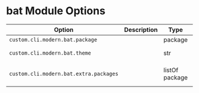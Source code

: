 # bat Module Options

| Option | Description | Type | Default |
|--------|-------------|------|---------|
| `custom.cli.modern.bat.package` |  | package | pkgs.bat |
| `custom.cli.modern.bat.theme` |  | str | "Monokai Extended" |
| `custom.cli.modern.bat.extra.packages` |  | listOf package | [ pkgs.bat-extras.batdiff ] |
